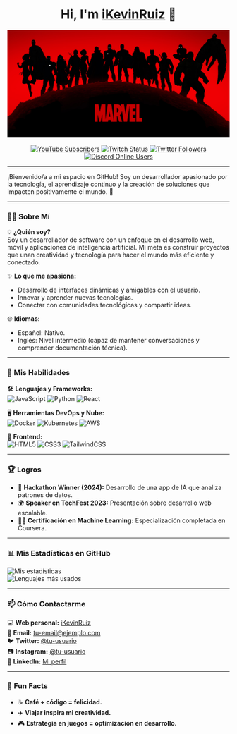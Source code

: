<div align="center">
  <h1>Hi, I'm <a href="https://tu-web-aqui.com">iKevinRuiz</a> 👋</h1>

  ![Banner de Bienvenida](./banner.jpg)

  <!-- Badges de Redes Sociales -->
  <p>
    <a href="https://youtube.com/tu-canal">
      <img src="https://img.shields.io/badge/YouTube-24K%20Subscribers-red?style=for-the-badge&logo=youtube&logoColor=white" alt="YouTube Subscribers">
    </a>
    <a href="https://twitch.tv/tu-usuario">
      <img src="https://img.shields.io/badge/Twitch-Offline-purple?style=for-the-badge&logo=twitch&logoColor=white" alt="Twitch Status">
    </a>
    <a href="https://twitter.com/tu-usuario">
      <img src="https://img.shields.io/badge/Followers-642-blue?style=for-the-badge&logo=twitter&logoColor=white" alt="Twitter Followers">
    </a>
    <a href="https://discord.com/tu-servidor">
      <img src="https://img.shields.io/badge/Discord-88%20Online-5865F2?style=for-the-badge&logo=discord&logoColor=white" alt="Discord Online Users">
    </a>
  </p>
</div>

---

¡Bienvenido/a a mi espacio en GitHub! Soy un desarrollador apasionado por la tecnología, el aprendizaje continuo y la creación de soluciones que impacten positivamente el mundo. 🚀

---

### 👨‍💻 Sobre Mí
💡 **¿Quién soy?**  
Soy un desarrollador de software con un enfoque en el desarrollo web, móvil y aplicaciones de inteligencia artificial. Mi meta es construir proyectos que unan creatividad y tecnología para hacer el mundo más eficiente y conectado.

✨ **Lo que me apasiona:**
- Desarrollo de interfaces dinámicas y amigables con el usuario.
- Innovar y aprender nuevas tecnologías.
- Conectar con comunidades tecnológicas y compartir ideas.

🌐 **Idiomas:**  
- Español: Nativo.  
- Inglés: Nivel intermedio (capaz de mantener conversaciones y comprender documentación técnica).

---

### 🌟 Mis Habilidades
🛠️ **Lenguajes y Frameworks:**  
![JavaScript](https://img.shields.io/badge/JavaScript-ES6%2B-yellow?style=flat-square&logo=javascript) ![Python](https://img.shields.io/badge/Python-3.9-blue?style=flat-square&logo=python) ![React](https://img.shields.io/badge/React.js-Front--End-blue?style=flat-square&logo=react)

🖥️ **Herramientas DevOps y Nube:**  
![Docker](https://img.shields.io/badge/Docker-Containers-blue?style=flat-square&logo=docker) ![Kubernetes](https://img.shields.io/badge/Kubernetes-Orchestration-blueviolet?style=flat-square&logo=kubernetes) ![AWS](https://img.shields.io/badge/AWS-Cloud-orange?style=flat-square&logo=amazon-aws)

🎨 **Frontend:**  
![HTML5](https://img.shields.io/badge/HTML5-Markup-orange?style=flat-square&logo=html5) ![CSS3](https://img.shields.io/badge/CSS3-Styles-blue?style=flat-square&logo=css3) ![TailwindCSS](https://img.shields.io/badge/TailwindCSS-Design-teal?style=flat-square&logo=tailwind-css)

---

### 🏆 Logros
- 🥇 **Hackathon Winner (2024):** Desarrollo de una app de IA que analiza patrones de datos.
- 🌍 **Speaker en TechFest 2023:** Presentación sobre desarrollo web escalable.
- 🧑‍💻 **Certificación en Machine Learning:** Especialización completada en Coursera.

---

### 📊 Mis Estadísticas en GitHub
![Mis estadísticas](https://github-readme-stats.vercel.app/api?username=ikevinruiz&show_icons=true&count_private=true&include_all_commits=true&theme=radical)  
![Lenguajes más usados](https://github-readme-stats.vercel.app/api/top-langs/?username=ikevinruiz&layout=compact&theme=radical)

---

### 📫 Cómo Contactarme
💻 **Web personal:** [iKevinRuiz](https://tu-web-aqui.com)  
📧 **Email:** [tu-email@ejemplo.com](mailto:tu-email@ejemplo.com)  
🐦 **Twitter:** [@tu-usuario](https://twitter.com/tu-usuario)  
📷 **Instagram:** [@tu-usuario](https://instagram.com/tu-usuario)  
💼 **LinkedIn:** [Mi perfil](https://linkedin.com/in/tu-perfil)

---

### 🎉 Fun Facts
- ☕ **Café + código = felicidad.**
- ✈️ **Viajar inspira mi creatividad.**
- 🎮 **Estrategia en juegos = optimización en desarrollo.**
